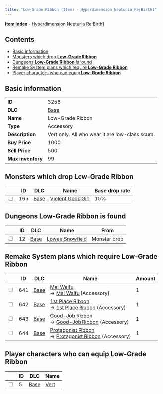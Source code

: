 ```yaml
---
title: "Low-Grade Ribbon (Item) - Hyperdimension Neptunia Re;Birth1"
---
```


[**Item Index**](/neptunia/rb1/item/index.html) - [Hyperdimension Neptunia Re;Birth1](/neptunia/rb1)

## Contents

- [Basic information](#basic-information)
- [Monsters which drop **Low-Grade Ribbon**](#monsters-which-drop-low-grade-ribbon)
- [Dungeons **Low-Grade Ribbon** is found](#dungeons-low-grade-ribbon-is-found)
- [Remake System plans which require **Low-Grade Ribbon**](#remake-system-plans-which-require-low-grade-ribbon)
- [Player characters who can equip **Low-Grade Ribbon**](#player-characters-who-can-equip-low-grade-ribbon)

## Basic information

|   |   |
| -- | -- |
| **ID** | 3258 |
| **DLC** | [Base](/neptunia/rb1/dlc/1-base.html) |
| **Name** | Low-Grade Ribbon |
| **Type** | Accessory |
| **Description** | Vert only. All who wear it are low-class scum. |
| **Buy Price** | 1000 |
| **Sell Price** | 500 |
| **Max inventory** | 99 |

## Monsters which drop **Low-Grade Ribbon**

|    | ID | DLC | Name | Base drop rate |
| -- | -- | --- | ---- | -------------- |
| <input type="checkbox" id="rb1-monster-1-165" class="trackbox" /> | 165 | [Base](/neptunia/rb1/dlc/1-base.html) | [Violent Good Girl](/neptunia/rb1/monster/1-165-violent-good-girl.html) | 15% |

## Dungeons **Low-Grade Ribbon** is found

|    | ID | DLC | Name | From |
| -- | -- | --- | ---- | ---- |
| <input type="checkbox" id="rb1-dungeon-1-12" class="trackbox" /> | 12 | [Base](/neptunia/rb1/dlc/1-base.html) | [Lowee Snowfield](/neptunia/rb1/dungeon/1-12-lowee-snowfield.html) | Monster drop |

## Remake System plans which require **Low-Grade Ribbon**

|    | ID | DLC | Name | Amount |
| -- | -- | --- | ---- | ------ |
| <input type="checkbox" id="rb1-remake-1-641" class="trackbox" /> | 641 | [Base](/neptunia/rb1/dlc/1-base.html) | [Mai Waifu](/neptunia/rb1/remake/1-641-mai-waifu.html)<br />→ [Mai Waifu](/neptunia/rb1/item/1-3259-mai-waifu.html) (Accessory) | 1 |
| <input type="checkbox" id="rb1-remake-1-642" class="trackbox" /> | 642 | [Base](/neptunia/rb1/dlc/1-base.html) | [1st Place Ribbon](/neptunia/rb1/remake/1-642-1st-place-ribbon.html)<br />→ [1st Place Ribbon](/neptunia/rb1/item/1-3260-1st-place-ribbon.html) (Accessory) | 1 |
| <input type="checkbox" id="rb1-remake-1-643" class="trackbox" /> | 643 | [Base](/neptunia/rb1/dlc/1-base.html) | [Good-Job Ribbon](/neptunia/rb1/remake/1-643-good-job-ribbon.html)<br />→ [Good-Job Ribbon](/neptunia/rb1/item/1-3261-good-job-ribbon.html) (Accessory) | 1 |
| <input type="checkbox" id="rb1-remake-1-644" class="trackbox" /> | 644 | [Base](/neptunia/rb1/dlc/1-base.html) | [Protagonist Ribbon](/neptunia/rb1/remake/1-644-protagonist-ribbon.html)<br />→ [Protagonist Ribbon](/neptunia/rb1/item/1-3262-protagonist-ribbon.html) (Accessory) | 1 |

## Player characters who can equip **Low-Grade Ribbon**

|    | ID | DLC | Name |
| -- | -- | --- | ---- |
| <input type="checkbox" id="rb1-player-1-5" class="trackbox" /> | 5 | [Base](/neptunia/rb1/dlc/1-base.html) | [Vert](/neptunia/rb1/player/1-5-vert.html) |